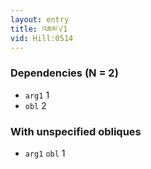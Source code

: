 ```yaml
---
layout: entry
title: འཆམ་√1
vid: Hill:0514
---
```

### Dependencies (N = 2)
* `arg1` 1
* `obl` 2


### With unspecified obliques
* `arg1` `obl` 1
